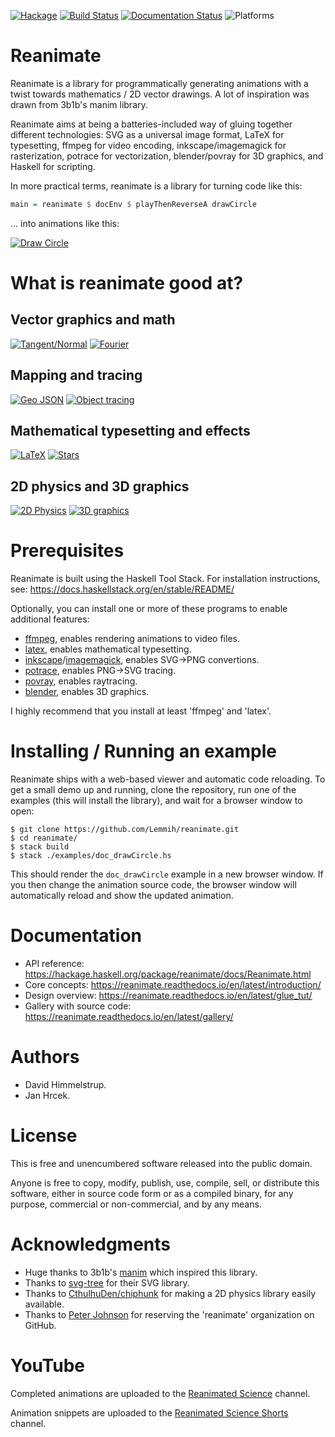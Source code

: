 [![Hackage](https://img.shields.io/hackage/v/reanimate.svg?color=success)](http://hackage.haskell.org/package/reanimate)
[![Build Status](https://dev.azure.com/lemmih0612/reanimate/_apis/build/status/Lemmih.reanimate?branchName=master)](https://dev.azure.com/lemmih0612/reanimate/_build/latest?definitionId=1&branchName=master)
[![Documentation Status](https://readthedocs.org/projects/reanimate/badge/?version=latest)](https://reanimate.readthedocs.io/en/latest/?badge=latest)
![Platforms](https://img.shields.io/badge/platform-linux%20%7C%20osx%20%7C%20windows-informational)

# Reanimate

Reanimate is a library for programmatically generating animations with a twist towards
mathematics / 2D vector drawings. A lot of inspiration was drawn from 3b1b's manim library.

Reanimate aims at being a batteries-included way of gluing together different technologies: SVG as
a universal image format, LaTeX for typesetting, ffmpeg for video encoding, inkscape/imagemagick
for rasterization, potrace for vectorization, blender/povray for 3D graphics, and Haskell for
scripting.

In more practical terms, reanimate is a library for turning code like this:

```haskell
main = reanimate $ docEnv $ playThenReverseA drawCircle
```

... into animations like this:

[![Draw Circle](https://i.imgur.com/C02hPw8.gif)](examples/doc_playThenReverseA.hs)

# What is reanimate good at?

## Vector graphics and math
[![Tangent/Normal](https://i.imgur.com/w6gEkbl.gif)](examples/demo_tangent.hs)
[![Fourier](https://i.imgur.com/pX4YRa4.gif)](examples/tut_glue_fourier.hs)

## Mapping and tracing
[![Geo JSON](https://i.imgur.com/OrKiOqF.gif)](videos/map-projection/gif.hs)
[![Object tracing](https://i.imgur.com/Y6NsPWF.gif)](examples/tut_glue_potrace.hs)

## Mathematical typesetting and effects
[![LaTeX](https://i.imgur.com/e6oO4wz.gif)](examples/tut_glue_latex.hs)
[![Stars](https://i.imgur.com/yek3v4b.gif)](examples/demo_stars.hs)

## 2D physics and 3D graphics
[![2D Physics](https://i.imgur.com/ZHUfWdp.gif)](examples/tut_glue_physics.hs)
[![3D graphics](https://i.imgur.com/4wdtuJw.gif)](examples/tut_glue_povray.hs)

# Prerequisites

Reanimate is built using the Haskell Tool Stack. For installation instructions, see: https://docs.haskellstack.org/en/stable/README/

Optionally, you can install one or more of these programs to enable additional features:
 * [ffmpeg](https://www.ffmpeg.org/), enables rendering animations to video files.
 * [latex](https://www.latex-project.org/), enables mathematical typesetting.
 * [inkscape](https://inkscape.org/)/[imagemagick](https://imagemagick.org/index.php), enables SVG->PNG convertions.
 * [potrace](http://potrace.sourceforge.net/), enables PNG->SVG tracing.
 * [povray](https://www.povray.org/), enables raytracing.
 * [blender](https://www.blender.org/), enables 3D graphics.

I highly recommend that you install at least 'ffmpeg' and 'latex'.

# Installing / Running an example

Reanimate ships with a web-based viewer and automatic code reloading. To get a small demo
up and running, clone the repository, run one of the examples (this will install the library),
and wait for a browser window to open:

```console
$ git clone https://github.com/Lemmih/reanimate.git
$ cd reanimate/
$ stack build
$ stack ./examples/doc_drawCircle.hs
```

This should render the `doc_drawCircle` example in a new browser window. If you then change the
animation source code, the browser window will automatically reload and show the updated animation.

# Documentation

 * API reference: https://hackage.haskell.org/package/reanimate/docs/Reanimate.html
 * Core concepts: https://reanimate.readthedocs.io/en/latest/introduction/
 * Design overview: https://reanimate.readthedocs.io/en/latest/glue_tut/
 * Gallery with source code: https://reanimate.readthedocs.io/en/latest/gallery/

# Authors

  * David Himmelstrup.
  * Jan Hrcek.

# License

This is free and unencumbered software released into the public domain.

Anyone is free to copy, modify, publish, use, compile, sell, or
distribute this software, either in source code form or as a compiled
binary, for any purpose, commercial or non-commercial, and by any
means.

# Acknowledgments

  * Huge thanks to 3b1b's [manim](https://github.com/3b1b/manim) which inspired this library.
  * Thanks to [svg-tree](https://github.com/Twinside/svg-tree) for their SVG library.
  * Thanks to [CthulhuDen/chiphunk](https://github.com/CthulhuDen/chiphunk) for making a 2D physics
    library easily available.
  * Thanks to [Peter Johnson](https://github.com/missinglink) for reserving the 'reanimate' organization on GitHub.

# YouTube

Completed animations are uploaded to the [Reanimated Science](https://www.youtube.com/channel/UCbZujyI7i6JbI-I0shPvDgg) channel.

Animation snippets are uploaded to the [Reanimated Science Shorts](https://www.youtube.com/channel/UCL7MwXLtQbhJeb6Ts3_HooA) channel.
